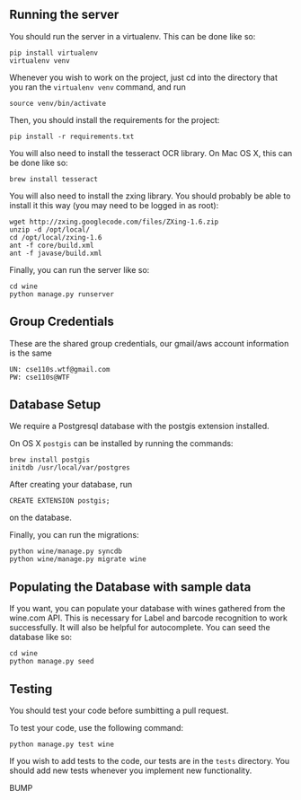 Running the server
------------------

You should run the server in a virtualenv. This can be done like so:

    pip install virtualenv
    virtualenv venv
    
Whenever you wish to work on the project, just cd into the directory that you ran the
`virtualenv venv` command, and run
    
    source venv/bin/activate
    

Then, you should install the requirements for the project:

    pip install -r requirements.txt

You will also need to install the tesseract OCR library. On Mac OS X,
this can be done like so:

    brew install tesseract

You will also need to install the zxing library. You should probably be able
to install it this way (you may need to be logged in as root):

    wget http://zxing.googlecode.com/files/ZXing-1.6.zip
    unzip -d /opt/local/
    cd /opt/local/zxing-1.6 
    ant -f core/build.xml
    ant -f javase/build.xml

Finally, you can run the server like so:

    cd wine
    python manage.py runserver
	
Group Credentials
------------------

These are the shared group credentials, our gmail/aws account information is the same

    UN: cse110s.wtf@gmail.com
    PW: cse110s@WTF

Database Setup
---------------

We require a Postgresql database with the postgis extension installed.

On OS X `postgis` can be installed by running the commands:

    brew install postgis
    initdb /usr/local/var/postgres

After creating your database, run

    CREATE EXTENSION postgis;

on the database.

Finally, you can run the migrations:

    python wine/manage.py syncdb
    python wine/manage.py migrate wine


Populating the Database with sample data
----------------------------------------

If you want, you can populate your database with wines gathered from
the wine.com API. This is necessary for Label and barcode recognition to work
successfully. It will also be helpful for autocomplete. You can seed the database
like so:

    cd wine
    python manage.py seed


    
Testing
-------

You should test your code before sumbitting a pull request.

To test your code, use the following command:

    python manage.py test wine
    
    
If you wish to add tests to the code, our tests are in the `tests` directory. You should
add new tests whenever you implement new functionality.

BUMP
